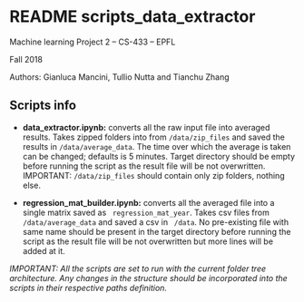 #  README scripts_data_extractor

Machine learning Project 2 – CS-433 – EPFL

Fall 2018

Authors: Gianluca Mancini, Tullio Nutta and Tianchu Zhang

## Scripts info

- **data_extractor.ipynb:** converts all the raw input file into averaged results. Takes zipped folders into from ``/data/zip_files`` and saved the results in ``/data/average_data``. The time over which the average is taken can be changed; defaults is 5 minutes. Target directory should be empty before running the script as the result file will be not overwritten. IMPORTANT: ``/data/zip_files`` should contain only zip folders, nothing else.

- **regression_mat_builder.ipynb:** converts all the averaged file into a single matrix saved as `` regression_mat_year``. Takes csv files from ``/data/average_data`` and saved a csv in `` /data``. No pre-existing file with same name should be present in the target directory before running the script as the result file will be not overwritten but more lines will be added at it.

*IMPORTANT: All the scripts are set to run with the current folder tree architecture.  Any changes in the structure should be incorporated into the scripts in their respective paths definition.*